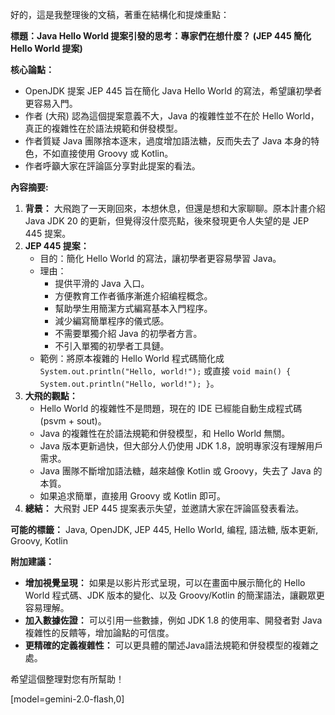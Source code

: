 好的，這是我整理後的文稿，著重在結構化和提煉重點：

**標題：Java Hello World 提案引發的思考：專家們在想什麼？ (JEP 445 簡化 Hello World 提案)**

**核心論點：**

*   OpenJDK 提案 JEP 445 旨在簡化 Java Hello World 的寫法，希望讓初學者更容易入門。
*   作者 (大飛) 認為這個提案意義不大，Java 的複雜性並不在於 Hello World，真正的複雜性在於語法規範和併發模型。
*   作者質疑 Java 團隊捨本逐末，過度增加語法糖，反而失去了 Java 本身的特色，不如直接使用 Groovy 或 Kotlin。
*   作者呼籲大家在評論區分享對此提案的看法。

**內容摘要:**

1.  **背景：** 大飛跑了一天剛回來，本想休息，但還是想和大家聊聊。原本計畫介紹 Java JDK 20 的更新，但覺得沒什麼亮點，後來發現更令人失望的是 JEP 445 提案。
2.  **JEP 445 提案：**
    *   目的：簡化 Hello World 的寫法，讓初學者更容易學習 Java。
    *   理由：
        *   提供平滑的 Java 入口。
        *   方便教育工作者循序漸進介紹编程概念。
        *   幫助學生用簡潔方式編寫基本入門程序。
        *   減少編寫簡單程序的儀式感。
        *   不需要單獨介紹 Java 的初學者方言。
        *   不引入單獨的初學者工具鏈。
    *   範例：將原本複雜的 Hello World 程式碼簡化成 `System.out.println("Hello, world!");` 或直接 `void main() { System.out.println("Hello, world!"); }`。
3.  **大飛的觀點：**
    *   Hello World 的複雜性不是問題，現在的 IDE 已經能自動生成程式碼 (psvm + sout)。
    *   Java 的複雜性在於語法規範和併發模型，和 Hello World 無關。
    *   Java 版本更新過快，但大部分人仍使用 JDK 1.8，說明專家沒有理解用戶需求。
    *   Java 團隊不斷增加語法糖，越來越像 Kotlin 或 Groovy，失去了 Java 的本質。
    *   如果追求簡單，直接用 Groovy 或 Kotlin 即可。
4.  **總結：** 大飛對 JEP 445 提案表示失望，並邀請大家在評論區發表看法。

**可能的標籤：** Java, OpenJDK, JEP 445, Hello World, 编程, 語法糖, 版本更新, Groovy, Kotlin

**附加建議：**

*   **增加視覺呈現：** 如果是以影片形式呈現，可以在畫面中展示簡化的 Hello World 程式碼、JDK 版本的變化、以及 Groovy/Kotlin 的簡潔語法，讓觀眾更容易理解。
*   **加入數據佐證：** 可以引用一些數據，例如 JDK 1.8 的使用率、開發者對 Java 複雜性的反饋等，增加論點的可信度。
*   **更精確的定義複雜性：** 可以更具體的闡述Java語法規範和併發模型的複雜之處。

希望這個整理對您有所幫助！

[model=gemini-2.0-flash,0]
